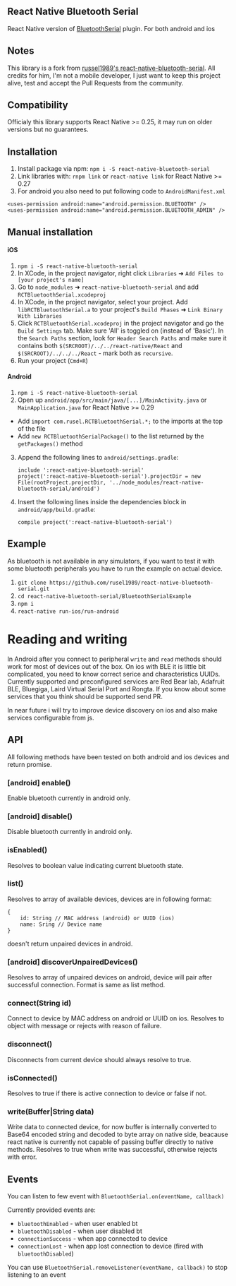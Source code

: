 ## React Native Bluetooth Serial

React Native version of [BluetoothSerial](https://github.com/don/BluetoothSerial) plugin. For both
android and ios

## Notes

This library is a fork from [russel1989's react-native-bluetooth-serial](https://github.com/rusel1989/react-native-bluetooth-serial). All credits for him, I'm not a mobile developer, I just want to keep this project alive, test and accept the Pull Requests from the community.

## Compatibility

Officialy this library supports React Native >= 0.25, it may run on older versions but no guarantees.

## Installation

1. Install package via npm: `npm i -S react-native-bluetooth-serial`
2. Link libraries with: `rnpm link` or `react-native link` for React Native >= 0.27
3. For android you also need to put following code to `AndroidManifest.xml`

```
<uses-permission android:name="android.permission.BLUETOOTH" />
<uses-permission android:name="android.permission.BLUETOOTH_ADMIN" />
```

## Manual installation

#### iOS

1. `npm i -S react-native-bluetooth-serial`
2. In XCode, in the project navigator, right click `Libraries` ➜ `Add Files to [your project's name]`
3. Go to `node_modules` ➜ `react-native-bluetooth-serial` and add `RCTBluetoothSerial.xcodeproj`
4. In XCode, in the project navigator, select your project. Add `libRCTBluetoothSerial.a` to your project's `Build Phases` ➜ `Link Binary With Libraries`
5. Click `RCTBluetoothSerial.xcodeproj` in the project navigator and go the `Build Settings` tab. Make sure 'All' is toggled on (instead of 'Basic'). In the `Search Paths` section, look for `Header Search Paths` and make sure it contains both `$(SRCROOT)/../../react-native/React` and `$(SRCROOT)/../../../React` - mark both as `recursive`.
6. Run your project (`Cmd+R`)

#### Android

1. `npm i -S react-native-bluetooth-serial`
2. Open up `android/app/src/main/java/[...]/MainActivity.java` or `MainApplication.java` for React Native >= 0.29

- Add `import com.rusel.RCTBluetoothSerial.*;` to the imports at the top of the file
- Add `new RCTBluetoothSerialPackage()` to the list returned by the `getPackages()` method

3. Append the following lines to `android/settings.gradle`:
   ```
   include ':react-native-bluetooth-serial'
   project(':react-native-bluetooth-serial').projectDir = new File(rootProject.projectDir, '../node_modules/react-native-bluetooth-serial/android')
   ```
4. Insert the following lines inside the dependencies block in `android/app/build.gradle`:
   ```
   compile project(':react-native-bluetooth-serial')
   ```

## Example

As bluetooth is not available in any simulators, if you want to test it with some bluetooth peripherals you have
to run the example on actual device.

1. `git clone https://github.com/rusel1989/react-native-bluetooth-serial.git`
2. `cd react-native-bluetooth-serial/BluetoothSerialExample`
3. `npm i`
4. `react-native run-ios/run-android`

# Reading and writing

In Android after you connect to peripheral `write` and `read` methods should work for most of devices out of the box.
On ios with BLE it is little bit complicated, you need to know correct serice and characteristics UUIDs. Currently
supported and preconfigured services are Red Bear lab, Adafruit BLE, Bluegiga, Laird Virtual Serial Port and Rongta. If
you know about some services that you think should be supported send PR.

In near future i will try to improve device discovery on ios and also make services configurable from js.

## API

All following methods have been tested on both android and ios devices and return promise.

### [android] enable()

Enable bluetooth currently in android only.

### [android] disable()

Disable bluetooth currently in android only.

### isEnabled()

Resolves to boolean value indicating current bluetooth state.

### list()

Resolves to array of available devices, devices are in following format:

```
{
    id: String // MAC address (android) or UUID (ios)
    name: Sring // Device name
}
```

doesn't return unpaired devices in android.

### [android] discoverUnpairedDevices()

Resolves to array of unpaired devices on android, device will pair after successful connection. Format is same as list method.

### connect(String id)

Connect to device by MAC address on android or UUID on ios. Resolves to object with message or rejects with reason of failure.

### disconnect()

Disconnects from current device should always resolve to true.

### isConnected()

Resolves to true if there is active connection to device or false if not.

### write(Buffer|String data)

Write data to connected device, for now buffer is internally converted to Base64 encoded string and decoded to byte array
on native side, beacause react native is currently not capable of passing buffer directly to native methods. Resolves
to true when write was successful, otherwise rejects with error.

## Events

You can listen to few event with `BluetoothSerial.on(eventName, callback)`

Currently provided events are:

- `bluetoothEnabled` - when user enabled bt
- `bluetoothDisabled` - when user disabled bt
- `connectionSuccess` - when app connected to device
- `connectionLost` - when app lost connection to device (fired with `bluetoothDisabled`)

You can use `BluetoothSerial.removeListener(eventName, callback)` to stop listening to an event
